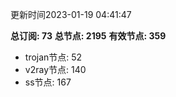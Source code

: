 更新时间2023-01-19 04:41:47

**总订阅: 73**
**总节点: 2195**
**有效节点: 359**
- trojan节点: 52
- v2ray节点: 140
- ss节点: 167

